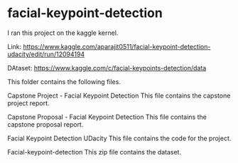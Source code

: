# facial-keypoint-detection

I ran this project on the kaggle kernel.


Link: https://www.kaggle.com/aparajit0511/facial-keypoint-detection-udacity/edit/run/12094194


DAtaset: https://www.kaggle.com/c/facial-keypoints-detection/data

This folder contains the following files.



Capstone Project - Facial Keypoint Detection
This file contains the capstone project report.


Capstone Proposal - Facial Keypoint Detection
This file contains the capstone proposal report.


Facial Keypoint Detection UDacity
This file contains the code for the project.


Facial-keypoint-detection 
This zip file contains the dataset.
